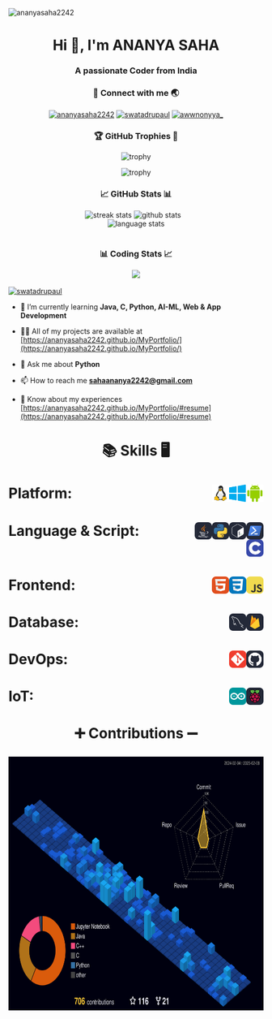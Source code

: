<!-- banner image to be updated -->
<!--![logo](https://github.com/Swatadru/Swatadru/blob/main/GitHub_Banner.jpg)-->

<!-- profile views -->
<p align="left" class="profile-view"> <img src="https://komarev.com/ghpvc/?username=ananyasaha2242&label=Profile%20views&color=0e75b6&style=flat" alt="ananyasaha2242" /> </p>

<h1 align="center" class="title">Hi 👋, I'm ANANYA SAHA</h1>
<h3 align="center" class="subtitle">A passionate Coder from India</h3>


<h3 align="center" class="connect-title">🔗 Connect with me 🌏</h3>

<p align="center" class="social-media">
<a href="https://www.linkedin.com/in/ananyasaha2242?utm_source=share&utm_campaign=share_via&utm_content=profile&utm_medium=android_app" target="blank" class="social-icon"><img align="center" src="https://raw.githubusercontent.com/rahuldkjain/github-profile-readme-generator/master/src/images/icons/Social/linked-in-alt.svg" alt="ananyasaha2242" height="30" width="40" /></a>
<a href="https://www.facebook.com/share/15PnMvu6UA/" target="blank" class="social-icon"><img align="center" src="https://raw.githubusercontent.com/rahuldkjain/github-profile-readme-generator/master/src/images/icons/Social/facebook.svg" alt="swatadrupaul" height="30" width="40" /></a>
<a href="https://www.instagram.com/awwnonyya_?igsh=d3FkZWQ1dzdzeGN2" target="blank" class="social-icon"><img align="center" src="https://raw.githubusercontent.com/rahuldkjain/github-profile-readme-generator/master/src/images/icons/Social/instagram.svg" alt="awwnonyya_" height="30" width="40" /></a>
<!--<a href="https://www.codechef.com/users/swatadrupaul" target="blank" class="social-icon"><img align="center" src="https://cdn.jsdelivr.net/npm/simple-icons@3.1.0/icons/codechef.svg" alt="swatadrupaul" height="30" width="40" /></a>
<a href="https://kaggle.com/swatadrupaul" target="blank" class="social-icon"><img align="center" src="https://raw.githubusercontent.com/rahuldkjain/github-profile-readme-generator/master/src/images/icons/Social/kaggle.svg" alt="swatadrupaul" height="30" width="40" /></a>
<a href="https://www.hackerrank.com/swatadrupaul" target="blank" class="social-icon"><img align="center" src="https://raw.githubusercontent.com/rahuldkjain/github-profile-readme-generator/master/src/images/icons/Social/hackerrank.svg" alt="swatadrupaul" height="30" width="40" /></a>
<a href="https://www.leetcode.com/swatadru_paul" target="blank" class="social-icon"><img align="center" src="https://raw.githubusercontent.com/rahuldkjain/github-profile-readme-generator/master/src/images/icons/Social/leet-code.svg" alt="swatadrupaul" height="30" width="40" /></a>
<a href="https://auth.geeksforgeeks.org/user/swatadrupaul" target="blank" class="social-icon"><img align="center" src="https://raw.githubusercontent.com/rahuldkjain/github-profile-readme-generator/master/src/images/icons/Social/geeks-for-geeks.svg" alt="swatadrupaul" height="30" width="40" /></a> -->
</p>

<!-- github trophies -->
<h3 align="center">🏆 GitHub Trophies 🥇</h3>
<div align="center">
  
![trophy](https://github-profile-trophy.vercel.app/?username=ananyasaha2242&theme=dark_lover&no-frame=true&no-bg=true&column=4&title=Commits,Stars,PullRequest,MultiLanguage)
<br>

![trophy](https://github-profile-trophy.vercel.app/?username=ananyasaha2242&theme=dark_lover&no-frame=true&no-bg=true&column=4&title=Followers,Repositories,Reviews,Issues)
</div>

<!-- github stats -->
<h3 align="center">📈 GitHub Stats 📊</h3>
<div align=center>
  <img width=390 src="https://streak-stats.demolab.com/?user=ananyasaha2242&count_private=true&theme=react&border_radius=10" alt="streak stats"/>
  <img width=368 src="https://github-readme-stats.vercel.app/api?username=ananyasaha2242&count_private=true&show_icons=true&rank_icon=github&locale=en&theme=react&border_radius=10" alt="github stats">
    &nbsp;&nbsp;
  <br/>
  <img width=370 align=top src="https://github-readme-stats.vercel.app/api/top-langs?username=ananyasaha2242&show_icons=true&locale=en&theme=react&border_radius=10&layout=compact&langs_count=10" height="194.8px" alt="language stats">
</div>
<br>

<!-- LeetCode stats -->
<h3 align="center">📊 Coding Stats 📈</h3>
<p align="center"><img src="https://leetcard.jacoblin.cool/ananyasaha2242?ext=heatmap&theme=dark"></p>

<p align="left" class="twitter"> <a href="https://twitter.com/swatadrupaul" target="blank"><img src="https://img.shields.io/twitter/follow/swatadrupaul?logo=twitter&style=for-the-badge" alt="swatadrupaul" /></a> </p>

- 🌱 I’m currently learning <span class="highlight">**Java, C, Python, AI-ML, Web & App Development**</span>

- 👨‍💻 All of my projects are available at <a href="https://swatadru.github.io/MyPortfolio/" class="project-link">[https://ananyasaha2242.github.io/MyPortfolio/](https://ananyasaha2242.github.io/MyPortfolio/)</a>

- 💬 Ask me about **Python**

- 📫 How to reach me **sahaananya2242@gmail.com**

- 📄 Know about my experiences <a href="https://ananyasaha2242.github.io/MyPortfolio/#resume" class="resume-link">[https://ananyasaha2242.github.io/MyPortfolio/#resume](https://ananyasaha2242.github.io/MyPortfolio/#resume)</a>


<!-- Skills -->
<h1 align=center>

:books: Skills :desktop_computer:
</h1>

<h1>Platform:&nbsp;&nbsp; <!-- Platform -->
    <img src="images/platforms/android.svg" height="34" alt="Android" align=right>&nbsp;&nbsp;
    <!--<img src="images/platforms/ios.png" height="34" alt="iOS" align=right>&nbsp;&nbsp;-->
    <img src="images/platforms/windows.svg" height="34" alt="Windows" align=right>&nbsp;&nbsp;
    <img src="images/platforms/linux.svg" height="34" alt="Linux" align=right>&nbsp;&nbsp;
    <!--<img src="images/platforms/macos.svg" height="34" alt="macOS" align=right>&nbsp;&nbsp;-->
</h1>

<h1>Language & Script:&nbsp;&nbsp; <!-- Language & Script -->
    <img src="images/languages/pwsh.svg" height="34" alt="PowerShell" align=right>&nbsp;&nbsp;
    <img src="images/languages/bash.svg" height="34" alt="bash" align=right>&nbsp;&nbsp;
    <img src="images/languages/python.svg" height="34" alt="python" align=right>&nbsp;&nbsp;
    <img src="images/languages/java.svg" height="34" alt="JAVA" align=right>&nbsp;&nbsp;
    <!--<img src="images/languages/c-sharp.svg" height="34" alt="C#" align=right>&nbsp;&nbsp;
    <img src="images/languages/cpp.svg" height="34" alt="C++" align=right>&nbsp;&nbsp; -->
    <img src="images/languages/c.svg" height="34" alt="C" align=right>&nbsp;&nbsp;
</h1>

<h1>Frontend:&nbsp;&nbsp; <!-- Frontend -->
    <!--<img src="images/frontend/react.svg" height="34" alt="React" align=right>&nbsp;&nbsp;
    <img src="images/frontend/typescript.svg" height="34" alt="TypeScrip" align=right>&nbsp;&nbsp;
    <img src="images/frontend/tailwind-css.svg" height="34" alt="Tailwind CSS" align=right>&nbsp;&nbsp;
    <img src="images/frontend/bootstrap.svg" height="34" alt="Bootstrap" align=right>&nbsp;&nbsp;-->
    <img src="images/frontend/js.svg" height="34" alt="JavaScript" align=right>&nbsp;&nbsp;
    <img src="images/frontend/css.svg" height="34" alt="CSS" align=right>&nbsp;&nbsp;
    <img src="images/frontend/html.svg" height="34" alt="HTML" align=right>&nbsp;&nbsp;
</h1>

<!--<h1>Backend:&nbsp;&nbsp;
    <img src="images/backend/express-js.svg" height="34" alt="ExpressJS" align=right>&nbsp;&nbsp;
    <img src="images/backend/node-js.svg" height="34" alt="Node.js" align=right>&nbsp;&nbsp;
</h1> -->

<h1>Database:&nbsp;&nbsp; <!-- Database -->
    <img src="images/database/firebase.svg" height="34" alt="Firebase" align=right>&nbsp;&nbsp;
    <!--<img src="images/database/DynamoDB-Dark.svg" height="34" alt="DynamoDB" align=right>&nbsp;&nbsp;-->
    <!--<img src="images/database/mongo-db.svg" height="34" alt="MongoDB" align=right>&nbsp;&nbsp;-->
    <img src="images/database/MySQL.svg" height="34" alt="MySQL" align=right>&nbsp;&nbsp;
</h1>

<!--<h1>Cloud:&nbsp;&nbsp;
    <img src="images/cloud/azure.svg" height="34" alt="Azure" align=right>&nbsp;&nbsp;
    <img src="images/cloud/GCP-Dark.svg" height="34" alt="GCP" align=right>&nbsp;&nbsp;
    <img src="images/cloud/AWS-Dark.svg" height="34" alt="AWS" align=right>&nbsp;&nbsp;
</h1> -->

<h1>DevOps:&nbsp;&nbsp; <!-- DevOps -->
    <img src="images/dev-ops/github.svg" height="34" alt="Github" align=right>&nbsp;&nbsp;
    <img src="images/dev-ops/git.svg" height="34" alt="Git" align=right>&nbsp;&nbsp;
</h1>

<h1>IoT:&nbsp;&nbsp; <!-- IoT -->
    <img src="images/iot/raspberry-pi.svg" height="34" alt="Raspberry Pi" align=right>&nbsp;&nbsp;
    <img src="images/iot/arduino.svg" height="34" alt="Arduino" align=right>&nbsp;&nbsp;
</h1>

<!-- Profile 3D Contrib -->
<h1 align=center>

:heavy_plus_sign: Contributions :heavy_minus_sign:
</h1>

<div align=center>
    <img src="profile-3d-contrib/profile-night-view.svg" height="500" alt="Profile 3D Contrib">
</div>

<!--<p><img align="left" src="https://github-readme-stats.vercel.app/api/top-langs?username=swatadru&show_icons=true&locale=en&layout=compact" alt="swatadru" /></p>

<p>&nbsp;<img align="left" src="https://github-readme-stats.vercel.app/api?username=swatadru&show_icons=true&locale=en" alt="swatadru" /></p>

<p><img align="center" src="https://github-readme-streak-stats.herokuapp.com/?user=swatadru&" alt="swatadru" /></p> -->
